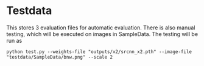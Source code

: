 # Testdata
This stores 3 evaluation files for automatic evaluation.
There is also manual testing, which will be executed on images in SampleData.
The testing will be run as 

```
python test.py --weights-file "outputs/x2/srcnn_x2.pth" --image-file "testdata/SampleData/bnw.png" --scale 2
```
